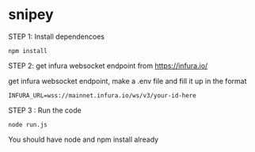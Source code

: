 # snipey
STEP 1: Install dependencoes

```
npm install
```

STEP 2: get infura websocket endpoint from https://infura.io/

get infura websocket endpoint, make a .env file and fill it up in the format 

```
INFURA_URL=wss://mainnet.infura.io/ws/v3/your-id-here
```

STEP 3 : Run the code 

```
node run.js
````


You should have node and npm install already 
